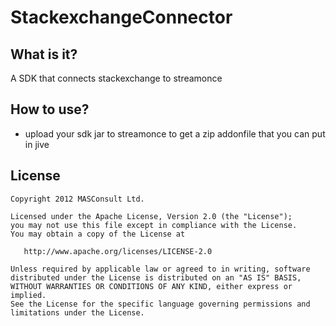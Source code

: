 # StackexchangeConnector
## What is it?
A SDK that connects stackexchange to streamonce

## How to use?

* upload your sdk jar to streamonce to get a zip addonfile that you can put in jive



## License

    Copyright 2012 MASConsult Ltd.

    Licensed under the Apache License, Version 2.0 (the "License");
    you may not use this file except in compliance with the License.
    You may obtain a copy of the License at

       http://www.apache.org/licenses/LICENSE-2.0

    Unless required by applicable law or agreed to in writing, software
    distributed under the License is distributed on an "AS IS" BASIS,
    WITHOUT WARRANTIES OR CONDITIONS OF ANY KIND, either express or implied.
    See the License for the specific language governing permissions and
    limitations under the License.


